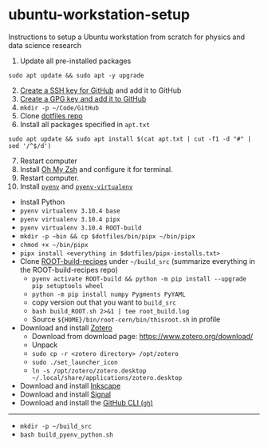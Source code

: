 # ubuntu-workstation-setup
Instructions to setup a Ubuntu workstation from scratch for physics and data science research

1. Update all pre-installed packages

```console
sudo apt update && sudo apt -y upgrade
```
2. [Create a SSH key for GitHub](https://docs.github.com/en/authentication/connecting-to-github-with-ssh/generating-a-new-ssh-key-and-adding-it-to-the-ssh-agent) and add it to GitHub
3. [Create a GPG key and add it to GitHub][gpg-key]
4. `mkdir -p ~/Code/GitHub`
5. Clone [dotfiles repo][dotfiles-github]
6. Install all packages specified in `apt.txt`
```console
sudo apt update && sudo apt install $(cat apt.txt | cut -f1 -d "#" | sed '/^$/d')
```
7. Restart computer
8. Install [Oh My Zsh](https://ohmyz.sh/) and configure it for terminal.
9. Restart computer.
10. Install [`pyenv`][pyenv-github] and [`pyenv-virtualenv`][pyenv-virtualenv-github]

* Install Python
* `pyenv virtualenv 3.10.4 base`
* `pyenv virtualenv 3.10.4 pipx`
* `pyenv virtualenv 3.10.4 ROOT-build`
* `mkdir -p ~bin && cp $dotfiles/bin/pipx ~/bin/pipx`
* `chmod +x ~/bin/pipx`
* `pipx install <everything in $dotfiles/pipx-installs.txt>`
* Clone [ROOT-build-recipes][ROOT-build-recipes-github] under `~/build_src` (summarize everything in the ROOT-build-recipes repo)
   * `pyenv activate ROOT-build && python -m pip install --upgrade pip setuptools wheel`
   * `python -m pip install numpy Pygments PyYAML`
   * copy version out that you want to `build_src`
   * `bash build_ROOT.sh 2>&1 | tee root_build.log`
   * Source `${HOME}/bin/root-cern/bin/thisroot.sh` in profile
* Download and install [Zotero][zotero-website]
   * Download from download page: https://www.zotero.org/download/
   * Unpack
   * `sudo cp -r <zotero directory> /opt/zotero`
   * `sudo ./set_launcher_icon`
   * `ln -s /opt/zotero/zotero.desktop ~/.local/share/applications/zotero.desktop`
* Download and install [Inkscape][inkscape-website]
* Download and install [Signal][signal-website]
* Download and install the [GitHub CLI (`gh`)][gh-github]

---

* `mkdir -p ~/build_src`
* `bash build_pyenv_python.sh`

[gpg-key]: https://docs.github.com/en/authentication/managing-commit-signature-verification/generating-a-new-gpg-key
[dotfiles-github]: https://github.com/matthewfeickert/dotfiles
[pyenv-github]: https://github.com/pyenv/pyenv
[pyenv-virtualenv-github]: https://github.com/pyenv/pyenv-virtualenv
[ROOT-build-recipes-github]: https://github.com/matthewfeickert/ROOT-build-recipes
[zotero-website]: https://www.zotero.org/support/installation
[inkscape-website]: https://inkscape.org/release/inkscape-1.2/gnulinux/ubuntu/ppa/dl/
[signal-website]: https://signal.org/download/
[gh-github]: https://github.com/cli/cli/blob/trunk/docs/install_linux.md
